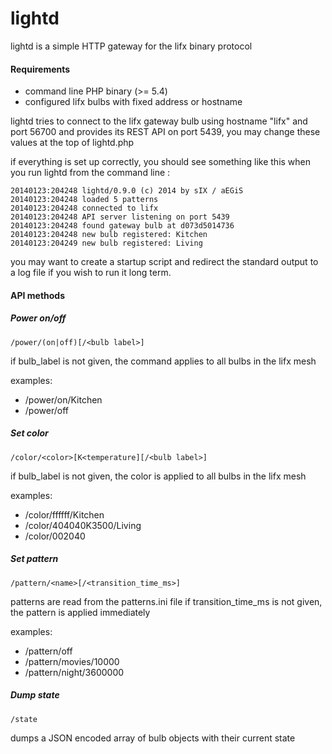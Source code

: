 lightd
======

lightd is a simple HTTP gateway for the lifx binary protocol

#### Requirements

- command line PHP binary (>= 5.4)
- configured lifx bulbs with fixed address or hostname

lightd tries to connect to the lifx gateway bulb using hostname "lifx" and port
56700 and provides its REST API on port 5439, you may change these values at
the top of lightd.php

if everything is set up correctly, you should see something like this when you
run lightd from the command line :

```
20140123:204248 lightd/0.9.0 (c) 2014 by sIX / aEGiS
20140123:204248 loaded 5 patterns
20140123:204248 connected to lifx
20140123:204248 API server listening on port 5439
20140123:204248 found gateway bulb at d073d5014736
20140123:204248 new bulb registered: Kitchen
20140123:204249 new bulb registered: Living
```

you may want to create a startup script and redirect the standard output to a
log file if you wish to run it long term.

#### API methods

##### Power on/off

```
/power/(on|off)[/<bulb label>]
```

if bulb_label is not given, the command applies to all bulbs in the lifx mesh

examples:
* /power/on/Kitchen
* /power/off

##### Set color

```
/color/<color>[K<temperature][/<bulb label>]
```

if bulb_label is not given, the color is applied to all bulbs in the lifx mesh

examples:
* /color/ffffff/Kitchen
* /color/404040K3500/Living
* /color/002040

##### Set pattern

```
/pattern/<name>[/<transition_time_ms>]
```

patterns are read from the patterns.ini file
if transition_time_ms is not given, the pattern is applied immediately

examples:
* /pattern/off
* /pattern/movies/10000
* /pattern/night/3600000

##### Dump state

```
/state
```

dumps a JSON encoded array of bulb objects with their current state
